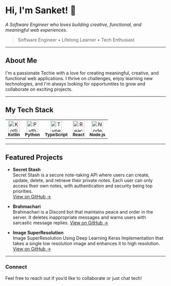 # Hi, I'm Sanket! 👋

*A Software Engineer who loves building creative, functional, and meaningful web experiences.*

> Software Engineer • Lifelong Learner • Tech Enthusiast

---

## About Me

I'm a passionate Techie with a love for creating meaningful, creative, and functional web applications. I thrive on challenges, enjoy learning new technologies, and I'm always looking for opportunities to grow and collaborate on exciting projects.

---

## My Tech Stack

<table>
  <tr>
    <td align="center">
      <img src="https://cdn.simpleicons.org/kotlin/7F52FF" width="36" height="36" alt="Kotlin" /><br/>
      <sub><b>Kotlin</b></sub>
    </td>
    <td align="center">
      <img src="https://cdn.simpleicons.org/python/3776AB" width="36" height="36" alt="Python" /><br/>
      <sub><b>Python</b></sub>
    </td>
    <td align="center">
      <img src="https://cdn.simpleicons.org/typescript/3178C6" width="36" height="36" alt="TypeScript" /><br/>
      <sub><b>TypeScript</b></sub>
    </td>
    <td align="center">
      <img src="https://cdn.simpleicons.org/react/61DAFB" width="36" height="36" alt="React" /><br/>
      <sub><b>React</b></sub>
    </td>
    <td align="center">
      <img src="https://cdn.simpleicons.org/nodedotjs/339933" width="36" height="36" alt="Node.js" /><br/>
      <sub><b>Node.js</b></sub>
    </td>
  </tr>
</table>

---

## Featured Projects

- **Secret Stash**  
  Secret Stash is a secure note-taking API where users can create, update, delete, and retrieve their private notes. Each user can only access their own notes, with authentication and security being top priorities.  
  [View on GitHub →](https://github.com/Sanketp1997/secret-stash)

- **Brahmachari**  
  Brahmachari is a Discord bot that maintains peace and order in the server. It deletes inappropriate messages and warns users with sarcastic message replies.
  [View on GitHub →](https://github.com/Sanketp1997/Brahmachari-the-discord-bot)

- **Image SuperResolution**  
  Image SuperResolution Using Deep Learning Keras Implementation that takes a single low resolution image and enhances it to high resolution.
  [View on GitHub →](https://github.com/Sanketp1997/Image-SuperResolution-Using-Deep-Leaning-Keras-Implementation-)

---

### Connect

Feel free to reach out if you’d like to collaborate or just chat tech!
